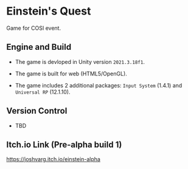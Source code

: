 
# Einstein's Quest

Game for COSI event.

## Engine and Build

* The game is devloped in Unity version `2021.3.18f1`.

* The game is built for web (HTML5/OpenGL).

* The game includes 2 additional packages: `Input System` (1.4.1) and 
  `Universal RP` (12.1.10). 

## Version Control

* TBD

## Itch.io Link (Pre-alpha build 1)
https://joshvarg.itch.io/einstein-alpha

